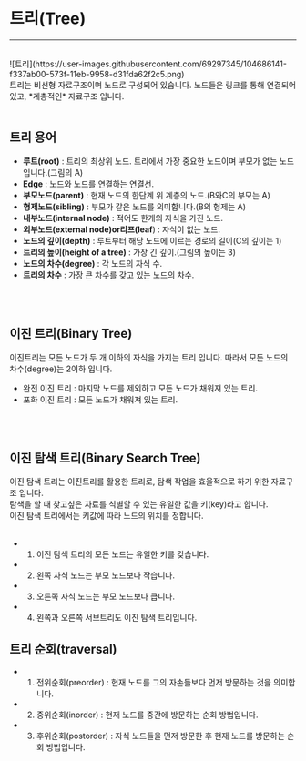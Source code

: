 # 트리(Tree)
---
</br>
![트리](https://user-images.githubusercontent.com/69297345/104686141-f337ab00-573f-11eb-9958-d31fda62f2c5.png)
</br>
트리는 비선형 자료구조이며 노드로 구성되어 있습니다.  
노드들은 링크를 통해 연결되어 있고, *계층적인* 자료구조 입니다.
</br>
</br>

## 트리 용어
- **루트(root)** : 트리의 최상위 노드. 트리에서 가장 중요한 노드이며 부모가 없는 노드입니다.(그림의 A)
- **Edge** : 노드와 노드를 연결하는 연결선.
- **부모노드(parent)** : 현재 노드의 한단계 위 계층의 노드.(B와C의 부모는 A)
- **형제노드(sibling)** : 부모가 같은 노드를 의미합니다.(B의 형제는 A)
- **내부노드(internal node)** : 적어도 한개의 자식을 가진 노드.
- **외부노드(external node)**or**리프(leaf**) : 자식이 없는 노드.
- **노드의 깊이(depth)** : 루트부터 해당 노드에 이르는 경로의 길이(C의 깊이는 1)
- **트리의 높이(height of a tree)** : 가장 긴 깊이.(그림의 높이는 3)
- **노드의 차수(degree)** : 각 노드의 자식 수.
- **트리의 차수** : 가장 큰 차수를 갖고 있는 노드의 차수.
</br>
</br>

## 이진 트리(Binary Tree)
이진트리는 모든 노드가 두 개 이하의 자식을 가지는 트리 입니다. 따라서 모든 노드의 차수(degree)는 2이하 입니다.  
- 완전 이진 트리 : 마지막 노드를 제외하고 모든 노드가 채워져 있는 트리.
- 포화 이진 트리 : 모든 노드가 채워져 있는 트리.
</br>
</br>

## 이진 탐색 트리(Binary Search Tree)
이진 탐색 트리는 이진트리를 활용한 트리로, 탐색 작업을 효율적으로 하기 위한 자료구조 입니다.  
탐색을 할 때 찾고싶은 자료를 식별할 수 있는 유일한 값을 키(key)라고 합니다.  
이진 탐색 트리에서는 키값에 따라 노드의 위치를 정합니다.  
</br>

- 1. 이진 탐색 트리의 모든 노드는 유일한 키를 갖습니다.
- 2. 왼쪽 자식 노드는 부모 노드보다 작습니다.
- 3. 오른쪽 자식 노드는 부모 노드보다 큽니다.
- 4. 왼쪽과 오른쪽 서브트리도 이진 탐색 트리입니다.


## 트리 순회(traversal)
- 1. 전위순회(preorder) : 현재 노드를 그의 자손들보다 먼저 방문하는 것을 의미합니다.
- 2. 중위순회(inorder) : 현재 노드를 중간에 방문하는 순회 방법입니다. 
- 3. 후위순회(postorder) : 자식 노드들을 먼저 방문한 후 현재 노드를 방문하는 순회 방법입니다.  
</br>
</br>
